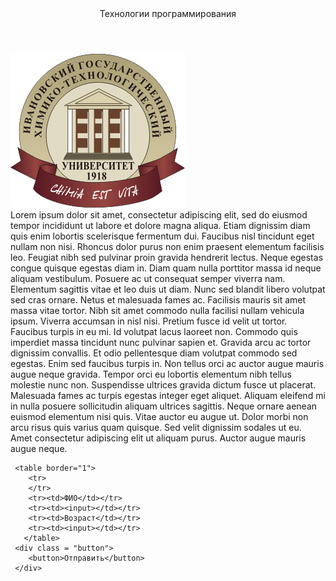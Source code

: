 <!DOCTYPE html>
<html lang="ru">
<head>
	<link rel="stylesheet" href="styles/style.css">
	<link rel="stylesheet" href="https://stackpath.bootstrapcdn.com/bootstrap/4.4.1/css/bootstrap.min.css" integrity="sha384-Vkoo8x4CGsO3+Hhxv8T/Q5PaXtkKtu6ug5TOeNV6gBiFeWPGFN9MuhOf23Q9Ifjh" crossorigin="anonymous">
</head>
<body >
<header>
 <div class = "title">Технологии программирования</div>
 </div>
</header>
	<img src="images/png.jpg"  class="leftimg">  	
	<div class= "textdiv">
	Lorem ipsum dolor sit amet, consectetur adipiscing elit, sed do eiusmod tempor incididunt ut labore et dolore magna aliqua. Etiam dignissim diam quis enim lobortis scelerisque fermentum dui. Faucibus nisl tincidunt eget nullam non nisi. Rhoncus dolor purus non enim praesent elementum facilisis leo. Feugiat nibh sed pulvinar proin gravida hendrerit lectus. Neque egestas congue quisque egestas diam in. Diam quam nulla porttitor massa id neque aliquam vestibulum. Posuere ac ut consequat semper viverra nam. Elementum sagittis vitae et leo duis ut diam. Nunc sed blandit libero volutpat sed cras ornare. Netus et malesuada fames ac. Facilisis mauris sit amet massa vitae tortor. Nibh sit amet commodo nulla facilisi nullam vehicula ipsum.
Viverra accumsan in nisl nisi. Pretium fusce id velit ut tortor. Faucibus turpis in eu mi. Id volutpat lacus laoreet non. Commodo quis imperdiet massa tincidunt nunc pulvinar sapien et. Gravida arcu ac tortor dignissim convallis. Et odio pellentesque diam volutpat commodo sed egestas. Enim sed faucibus turpis in. Non tellus orci ac auctor augue mauris augue neque gravida. Tempor orci eu lobortis elementum nibh tellus molestie nunc non. Suspendisse ultrices gravida dictum fusce ut placerat. Malesuada fames ac turpis egestas integer eget aliquet. Aliquam eleifend mi in nulla posuere sollicitudin aliquam ultrices sagittis. Neque ornare aenean euismod elementum nisi quis. Vitae auctor eu augue ut. Dolor morbi non arcu risus quis varius quam quisque. Sed velit dignissim sodales ut eu. Amet consectetur adipiscing elit ut aliquam purus. Auctor augue mauris augue neque.
	 </div>

	 <table border="1">
		<tr>
		</tr>
		<tr><td>ФИО</td></tr>
		<tr><td><input></td></tr>
		<tr><td>Возраст</td></tr>
		<tr><td><input></td></tr>
	   </table>
	 <div class = "button">
		<button>Отправить</button>
	 </div>
	 
</body>
</html>
